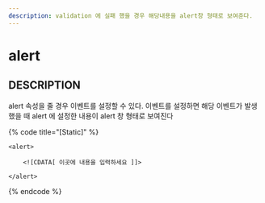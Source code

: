 ```yaml
---
description: validation 에 실패 했을 경우 해당내용을 alert창 형태로 보여준다.    
---
```


#   alert                       

## DESCRIPTION

alert 속성을 줄 경우 이벤트를 설정할 수 있다.
이벤트를 설정하면 해당 이벤트가 발생 했을 때 alert 에 설정한 내용이 alert 창 형태로 보여진다

{% code title="\[Static\]" %}
```markup
<alert> 

	<![CDATA[ 이곳에 내용을 입력하세요 ]]>  

</alert>
```
{% endcode %}